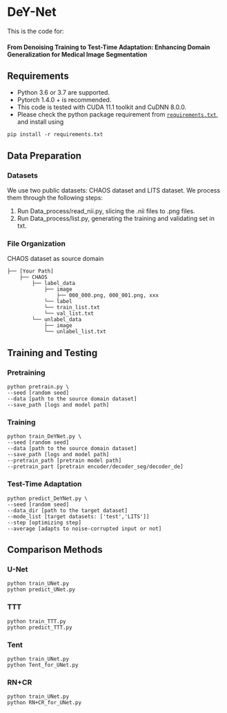# DeY-Net
This is the code for:

#### From Denoising Training to Test-Time Adaptation: Enhancing Domain Generalization for Medical Image Segmentation

## Requirements
- Python 3.6 or 3.7 are supported.
- Pytorch 1.4.0 + is recommended.
- This code is tested with CUDA 11.1 toolkit and CuDNN 8.0.0.
- Please check the python package requirement from [`requirements.txt`](requirements.txt), and install using
```
pip install -r requirements.txt
```
## Data Preparation
### Datasets
We use two public datasets: CHAOS dataset and LITS dataset.
We process them through the following steps:
1. Run Data_process/read_nii.py, slicing the .nii files to .png files.
2. Run Data_process/list.py, generating the training and validating set in txt.

### File Organization

CHAOS dataset as source domain
``` 
├── [Your Path]
    ├── CHAOS
        ├── label_data
            ├── image
                ├── 000_000.png, 000_001.png, xxx
            └── label
            └── train_list.txt
            └── val_list.txt
        └── unlabel_data
            ├── image
            └── unlabel_list.txt
```

## Training and Testing

### Pretraining
```
python pretrain.py \
--seed [random seed]
--data [path to the source domain dataset]
--save_path [logs and model path]
```
### Training
```
python train_DeYNet.py \
--seed [random seed]
--data [path to the source domain dataset]
--save_path [logs and model path]
--pretrain_path [pretrain model path]
--pretrain_part [pretrain encoder/decoder_seg/decoder_de]
```
### Test-Time Adaptation 
```
python predict_DeYNet.py \
--seed [random seed]
--data_dir [path to the target dataset]
--mode_list [target datasets: ['test','LITS']]
--step [optimizing step]
--average [adapts to noise-corrupted input or not]
```
## Comparison Methods
### U-Net
```
python train_UNet.py
python predict_UNet.py
```
### TTT
```
python train_TTT.py
python predict_TTT.py
```
### Tent
```
python train_UNet.py
python Tent_for_UNet.py
```
### RN+CR
```
python train_UNet.py
python RN+CR_for_UNet.py
```